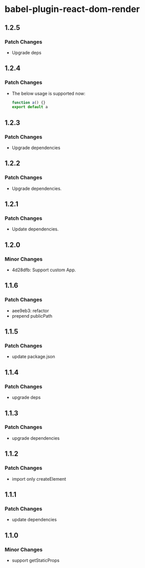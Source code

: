 # babel-plugin-react-dom-render

## 1.2.5

### Patch Changes

- Upgrade deps

## 1.2.4

### Patch Changes

- The below usage is supported now:

  ```js
  function a() {}
  export default a
  ```

## 1.2.3

### Patch Changes

- Upgrade dependencies

## 1.2.2

### Patch Changes

- Upgrade dependencies.

## 1.2.1

### Patch Changes

- Update dependencies.

## 1.2.0

### Minor Changes

- 4d28dfb: Support custom App.

## 1.1.6

### Patch Changes

- aee9eb3: refactor
- prepend publicPath

## 1.1.5

### Patch Changes

- update package.json

## 1.1.4

### Patch Changes

- upgrade deps

## 1.1.3

### Patch Changes

- upgrade dependencies

## 1.1.2

### Patch Changes

- import only createElement

## 1.1.1

### Patch Changes

- update dependencies

## 1.1.0

### Minor Changes

- support getStaticProps
